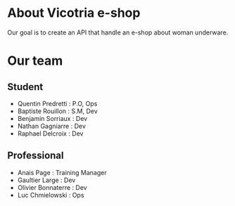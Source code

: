 # About Vicotria e-shop 
Our goal is to create an API that handle an e-shop about woman underware.

# Our team
## Student
- Quentin Predretti : P.O, Ops
- Baptiste Rouillon : S.M, Dev
- Benjamin Sorriaux : Dev
- Nathan Gagniarre : Dev
- Raphael Delcroix : Dev

## Professional
- Anais Page : Training Manager
- Gaultier Large : Dev
- Olivier Bonnaterre : Dev
- Luc Chmielowski : Ops